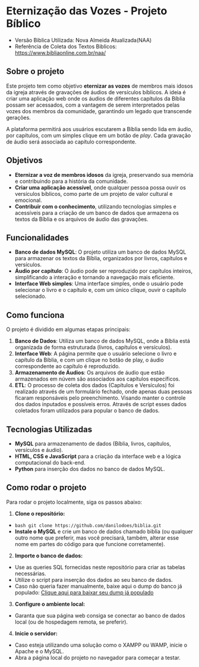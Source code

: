 # Eternização das Vozes - Projeto Bíblico
- Versão Biblica Utilizada: Nova Almeida Atualizada(NAA)
- Referência de Coleta dos Textos Biblicos: https://www.bibliaonline.com.br/naa/

## Sobre o projeto

Este projeto tem como objetivo **eternizar as vozes** de membros mais idosos da igreja através de gravações de áudios de versículos bíblicos. A ideia é criar uma aplicação web onde os áudios de diferentes capítulos da Bíblia possam ser acessados, com a vantagem de serem interpretados pelas vozes dos membros da comunidade, garantindo um legado que transcende gerações.

A plataforma permitirá aos usuários escutarem a Bíblia sendo lida em áudio, por capítulos, com um simples clique em um botão de *play*. Cada gravação de áudio será associada ao capítulo correspondente.

## Objetivos

- **Eternizar a voz de membros idosos** da igreja, preservando sua memória e contribuindo para a história da comunidade.
- **Criar uma aplicação acessível**, onde qualquer pessoa possa ouvir os versículos bíblicos, como parte de um projeto de valor cultural e emocional.
- **Contribuir com o conhecimento**, utilizando tecnologias simples e acessíveis para a criação de um banco de dados que armazena os textos da Bíblia e os arquivos de áudio das gravações.

## Funcionalidades

- **Banco de dados MySQL**: O projeto utiliza um banco de dados MySQL para armazenar os textos da Bíblia, organizados por livros, capítulos e versículos.
- **Áudio por capítulo**: O áudio pode ser reproduzido por capítulos inteiros, simplificando a interação e tornando a navegação mais eficiente.
- **Interface Web simples**: Uma interface simples, onde o usuário pode selecionar o livro e o capítulo e, com um único clique, ouvir o capítulo selecionado.

## Como funciona

O projeto é dividido em algumas etapas principais:

1. **Banco de Dados**: Utiliza um banco de dados MySQL, onde a Bíblia está organizada de forma estruturada (livros, capítulos e versículos).
2. **Interface Web**: A página permite que o usuário selecione o livro e capítulo da Bíblia, e com um clique no botão de play, o áudio correspondente ao capítulo é reproduzido.
3. **Armazenamento de Áudios**: Os arquivos de áudio que estão armazenados em núvem são associados aos capítulos específicos. 
4. **ETL**: O processo de coleta dos dados (Capítulos e Versículos) foi realizado através de um formulário fechado, onde apenas duas pessoas ficaram responsáveis pelo preenchimento. Visando manter o controle dos dados inputados e possíveis erros. Através de script esses dados coletados foram utilizados para popular o banco de dados.

## Tecnologias Utilizadas

- **MySQL** para armazenamento de dados (Bíblia, livros, capítulos, versículos e áudio).
- **HTML, CSS e JavaScript** para a criação da interface web e a lógica computacional do back-end.
- **Python** para inserção dos dados no banco de dados MySQL.

## Como rodar o projeto
Para rodar o projeto localmente, siga os passos abaixo:

1. **Clone o repositório:**
- ```bash git clone https://github.com/danilodoes/biblia.git```
- **Instale o MySQL** e crie um banco de dados chamado biblia (ou qualquer outro nome que preferir, mas você precisará, também, alterar esse nome em partes do código para que funcione corretamente).

2. **Importe o banco de dados:**
- Use as queries SQL fornecidas neste repositório para criar as tabelas necessárias.
- Utilize o script para inserção dos dados ao seu banco de dados.
- Caso não queria fazer manualmente, baixe aqui o dump do banco já populado: <a href="https://www.google.com/" target="_blank">Clique aqui para baixar seu dump já populado</a>

3. **Configure o ambiente local:**
- Garanta que sua página web consiga se conectar ao banco de dados local (ou de hospedagem remota, se preferir).

4. **Inicie o servidor:**
- Caso esteja utilizando uma solução como o XAMPP ou WAMP, inicie o Apache e o MySQL.
- Abra a página local do projeto no navegador para começar a testar.

